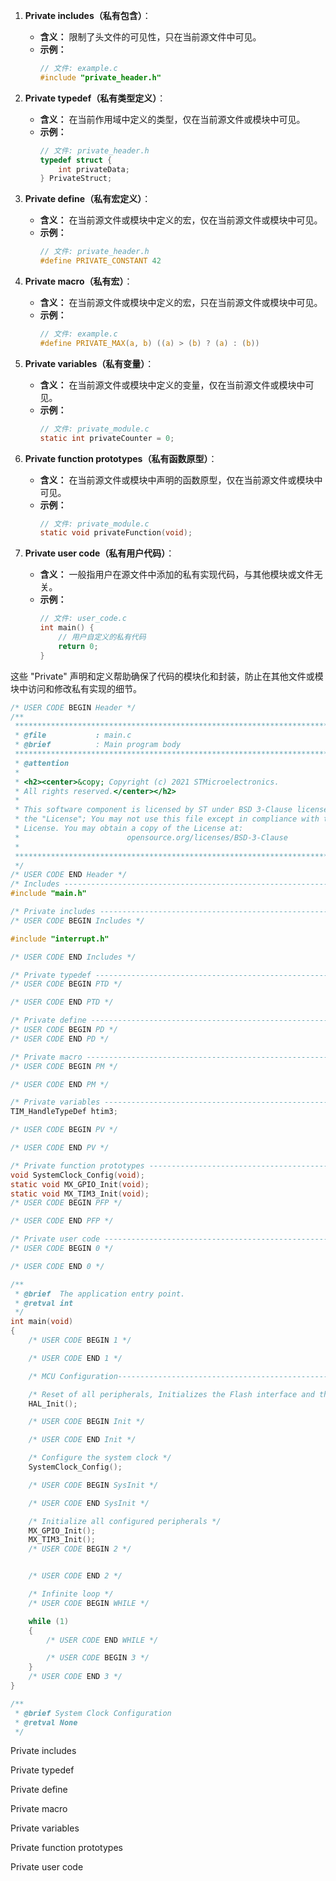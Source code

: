 
1. **Private includes（私有包含）**：
   - **含义：** 限制了头文件的可见性，只在当前源文件中可见。
   - **示例：**
     ```c
     // 文件: example.c
     #include "private_header.h"
     ```

2. **Private typedef（私有类型定义）**：
   - **含义：** 在当前作用域中定义的类型，仅在当前源文件或模块中可见。
   - **示例：**
     ```c
     // 文件: private_header.h
     typedef struct {
         int privateData;
     } PrivateStruct;
     ```

3. **Private define（私有宏定义）**：
   - **含义：** 在当前源文件或模块中定义的宏，仅在当前源文件或模块中可见。
   - **示例：**
     ```c
     // 文件: private_header.h
     #define PRIVATE_CONSTANT 42
     ```

4. **Private macro（私有宏）**：
   - **含义：** 在当前源文件或模块中定义的宏，只在当前源文件或模块中可见。
   - **示例：**
     ```c
     // 文件: example.c
     #define PRIVATE_MAX(a, b) ((a) > (b) ? (a) : (b))
     ```

5. **Private variables（私有变量）**：
   - **含义：** 在当前源文件或模块中定义的变量，仅在当前源文件或模块中可见。
   - **示例：**
     ```c
     // 文件: private_module.c
     static int privateCounter = 0;
     ```

6. **Private function prototypes（私有函数原型）**：
   - **含义：** 在当前源文件或模块中声明的函数原型，仅在当前源文件或模块中可见。
   - **示例：**
     ```c
     // 文件: private_module.c
     static void privateFunction(void);
     ```

7. **Private user code（私有用户代码）**：
   - **含义：** 一般指用户在源文件中添加的私有实现代码，与其他模块或文件无关。
   - **示例：**
     ```c
     // 文件: user_code.c
     int main() {
         // 用户自定义的私有代码
         return 0;
     }
     ```

这些 "Private" 声明和定义帮助确保了代码的模块化和封装，防止在其他文件或模块中访问和修改私有实现的细节。
```c
/* USER CODE BEGIN Header */
/**
 ******************************************************************************
 * @file           : main.c
 * @brief          : Main program body
 ******************************************************************************
 * @attention
 *
 * <h2><center>&copy; Copyright (c) 2021 STMicroelectronics.
 * All rights reserved.</center></h2>
 *
 * This software component is licensed by ST under BSD 3-Clause license,
 * the "License"; You may not use this file except in compliance with the
 * License. You may obtain a copy of the License at:
 *                        opensource.org/licenses/BSD-3-Clause
 *
 ******************************************************************************
 */
/* USER CODE END Header */
/* Includes ------------------------------------------------------------------*/
#include "main.h"

/* Private includes ----------------------------------------------------------*/
/* USER CODE BEGIN Includes */

#include "interrupt.h"

/* USER CODE END Includes */

/* Private typedef -----------------------------------------------------------*/
/* USER CODE BEGIN PTD */

/* USER CODE END PTD */

/* Private define ------------------------------------------------------------*/
/* USER CODE BEGIN PD */
/* USER CODE END PD */

/* Private macro -------------------------------------------------------------*/
/* USER CODE BEGIN PM */

/* USER CODE END PM */

/* Private variables ---------------------------------------------------------*/
TIM_HandleTypeDef htim3;

/* USER CODE BEGIN PV */

/* USER CODE END PV */

/* Private function prototypes -----------------------------------------------*/
void SystemClock_Config(void);
static void MX_GPIO_Init(void);
static void MX_TIM3_Init(void);
/* USER CODE BEGIN PFP */

/* USER CODE END PFP */

/* Private user code ---------------------------------------------------------*/
/* USER CODE BEGIN 0 */

/* USER CODE END 0 */

/**
 * @brief  The application entry point.
 * @retval int
 */
int main(void)
{
    /* USER CODE BEGIN 1 */

    /* USER CODE END 1 */

    /* MCU Configuration--------------------------------------------------------*/

    /* Reset of all peripherals, Initializes the Flash interface and the Systick. */
    HAL_Init();

    /* USER CODE BEGIN Init */

    /* USER CODE END Init */

    /* Configure the system clock */
    SystemClock_Config();

    /* USER CODE BEGIN SysInit */

    /* USER CODE END SysInit */

    /* Initialize all configured peripherals */
    MX_GPIO_Init();
    MX_TIM3_Init();
    /* USER CODE BEGIN 2 */


    /* USER CODE END 2 */

    /* Infinite loop */
    /* USER CODE BEGIN WHILE */

    while (1)
    {
        /* USER CODE END WHILE */

        /* USER CODE BEGIN 3 */
    }
    /* USER CODE END 3 */
}

/**
 * @brief System Clock Configuration
 * @retval None
 */

```

Private includes

Private typedef 

Private define 


Private macro 

Private variables 

Private function prototypes 

Private user code 